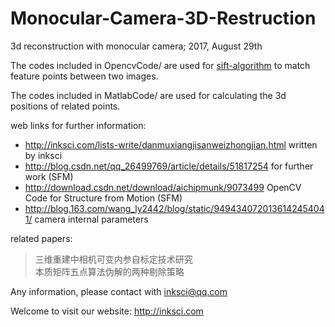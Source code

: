 # Monocular-Camera-3D-Restruction

3d reconstruction with monocular camera; 2017, August 29th

The codes included in OpencvCode/ are used for [sift-algorithm](https://www.baidu.com/s?ie=utf-8&f=8&rsv_bp=1&tn=monline_4_dg&wd=sift-opencv&oq=sift-algorithm&rsv_pq=9a00748300010d1d&rsv_t=a495F3QBWbjYsqdqwOKj4yT4x2%2BbDDiqzA6iQ0l5fYa6NCFs3aYXlx%2Bk1LzLq3i9c4ql&rqlang=cn&rsv_enter=1&rsv_sug3=7&rsv_sug2=0&inputT=1082&rsv_sug4=1656) to match feature points between two images.

The codes included in MatlabCode/ are used for calculating the 3d positions of related points.

web links for further information:
- <http://inksci.com/lists-write/danmuxiangjisanweizhongjian.html> written by inksci
- <http://blog.csdn.net/qq_26499769/article/details/51817254> for further work (SFM)
- <http://download.csdn.net/download/aichipmunk/9073499> OpenCV Code for Structure from Motion (SFM)
- <http://blog.163.com/wang_ly2442/blog/static/9494340720136142454041/> camera internal parameters

related papers:
> 三维重建中相机可变内参自标定技术研究  
> 本质矩阵五点算法伪解的两种剔除策略

Any information, please contact with inksci@qq.com  

Welcome to visit our website: http://inksci.com
